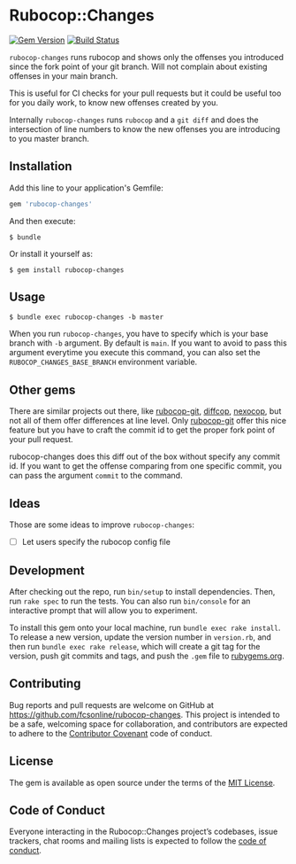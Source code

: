 # Rubocop::Changes

[![Gem Version](https://img.shields.io/gem/v/rubocop-changes)](https://rubygems.org/gems/rubocop-changes)
[![Build Status](https://github.com/fcsonline/rubocop-changes/actions/workflows/ci.yml/badge.svg)](https://github.com/fcsonline/rubocop-changes/actions/workflows/ci.yml)

`rubocop-changes` runs rubocop and shows only the offenses you introduced since
the fork point of your git branch. Will not complain about existing offenses in
your main branch.

This is useful for CI checks for your pull requests but it could be useful too
for you daily work, to know new offenses created by you.

Internally `rubocop-changes` runs `rubocop` and a `git diff` and does the
intersection of line numbers to know the new offenses you are introducing to
you master branch.

## Installation

Add this line to your application's Gemfile:

```ruby
gem 'rubocop-changes'
```

And then execute:

    $ bundle

Or install it yourself as:

    $ gem install rubocop-changes

## Usage

    $ bundle exec rubocop-changes -b master
    
When you run `rubocop-changes`, you have to specify which is your base branch with `-b` argument. By default is `main`. If you want to avoid to pass this argument everytime you execute this command, you can also set the `RUBOCOP_CHANGES_BASE_BRANCH` environment variable.

## Other gems

There are similar projects out there, like
[rubocop-git](https://github.com/m4i/rubocop-git),
[diffcop](https://github.com/yohira0616/diffcop),
[nexocop](https://github.com/SimpleNexus/nexocop), but not all of them offer
differences at line level. Only
[rubocop-git](https://github.com/m4i/rubocop-git) offer this nice feature but
you have to craft the commit id to get the proper fork point of your pull
request.

rubocop-changes does this diff out of the box without specify any commit id. If
you want to get the offense comparing from one specific commit, you can pass
the argument `commit` to the command.

## Ideas

Those are some ideas to improve `rubocop-changes`:

- [ ] Let users specify the rubocop config file

## Development

After checking out the repo, run `bin/setup` to install dependencies. Then, run `rake spec` to run the tests. You can also run `bin/console` for an interactive prompt that will allow you to experiment.

To install this gem onto your local machine, run `bundle exec rake install`. To release a new version, update the version number in `version.rb`, and then run `bundle exec rake release`, which will create a git tag for the version, push git commits and tags, and push the `.gem` file to [rubygems.org](https://rubygems.org).

## Contributing

Bug reports and pull requests are welcome on GitHub at https://github.com/fcsonline/rubocop-changes. This project is intended to be a safe, welcoming space for collaboration, and contributors are expected to adhere to the [Contributor Covenant](http://contributor-covenant.org) code of conduct.

## License

The gem is available as open source under the terms of the [MIT License](https://opensource.org/licenses/MIT).

## Code of Conduct

Everyone interacting in the Rubocop::Changes project’s codebases, issue trackers, chat rooms and mailing lists is expected to follow the [code of conduct](https://github.com/fcsonline/rubocop-changes/blob/master/CODE_OF_CONDUCT.md).
